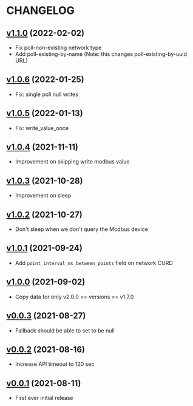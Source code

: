 # CHANGELOG
## [v1.1.0](https://github.com/NubeIO/rubix-service/tree/v1.1.0) (2022-02-02)
- Fix poll-non-existing network type
- Add poll-existing-by-name (Note: this changes poll-existing-by-uuid URL)

## [v1.0.6](https://github.com/NubeIO/rubix-service/tree/v1.0.6) (2022-01-25)
- Fix: single poll null writes

## [v1.0.5](https://github.com/NubeIO/rubix-service/tree/v1.0.5) (2022-01-13)
- Fix: write_value_once

## [v1.0.4](https://github.com/NubeIO/rubix-service/tree/v1.0.4) (2021-11-11)
- Improvement on skipping write modbus value

## [v1.0.3](https://github.com/NubeIO/rubix-service/tree/v1.0.3) (2021-10-28)
- Improvement on sleep

## [v1.0.2](https://github.com/NubeIO/rubix-service/tree/v1.0.2) (2021-10-27)
- Don't sleep when we don't query the Modbus device

## [v1.0.1](https://github.com/NubeIO/rubix-service/tree/v1.0.1) (2021-09-24)
- Add `point_interval_ms_between_points` field on network CURD

## [v1.0.0](https://github.com/NubeIO/rubix-service/tree/v1.0.0) (2021-09-02)
- Copy data for only v2.0.0 >= versions >= v1.7.0

## [v0.0.3](https://github.com/NubeIO/rubix-service/tree/v0.0.3) (2021-08-27)
- Fallback should be able to set to be null

## [v0.0.2](https://github.com/NubeIO/rubix-service/tree/v0.0.2) (2021-08-16)
- Increase API timeout to 120 sec

## [v0.0.1](https://github.com/NubeIO/rubix-service/tree/v0.0.1) (2021-08-11)
- First ever initial release
